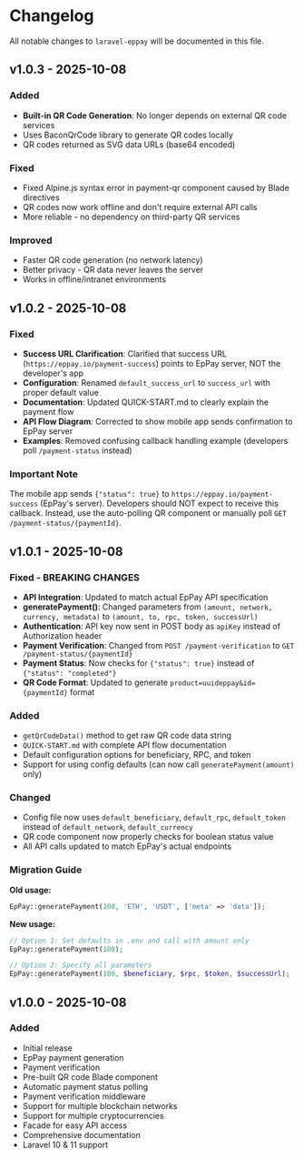 # Changelog

All notable changes to `laravel-eppay` will be documented in this file.

## v1.0.3 - 2025-10-08

### Added
- **Built-in QR Code Generation**: No longer depends on external QR code services
- Uses BaconQrCode library to generate QR codes locally
- QR codes returned as SVG data URLs (base64 encoded)

### Fixed
- Fixed Alpine.js syntax error in payment-qr component caused by Blade directives
- QR codes now work offline and don't require external API calls
- More reliable - no dependency on third-party QR services

### Improved
- Faster QR code generation (no network latency)
- Better privacy - QR data never leaves the server
- Works in offline/intranet environments

## v1.0.2 - 2025-10-08

### Fixed
- **Success URL Clarification**: Clarified that success URL (`https://eppay.io/payment-success`) points to EpPay server, NOT the developer's app
- **Configuration**: Renamed `default_success_url` to `success_url` with proper default value
- **Documentation**: Updated QUICK-START.md to clearly explain the payment flow
- **API Flow Diagram**: Corrected to show mobile app sends confirmation to EpPay server
- **Examples**: Removed confusing callback handling example (developers poll `/payment-status` instead)

### Important Note
The mobile app sends `{"status": true}` to `https://eppay.io/payment-success` (EpPay's server). Developers should NOT expect to receive this callback. Instead, use the auto-polling QR component or manually poll `GET /payment-status/{paymentId}`.

## v1.0.1 - 2025-10-08

### Fixed - BREAKING CHANGES
- **API Integration**: Updated to match actual EpPay API specification
- **generatePayment()**: Changed parameters from `(amount, network, currency, metadata)` to `(amount, to, rpc, token, successUrl)`
- **Authentication**: API key now sent in POST body as `apiKey` instead of Authorization header
- **Payment Verification**: Changed from `POST /payment-verification` to `GET /payment-status/{paymentId}`
- **Payment Status**: Now checks for `{"status": true}` instead of `{"status": "completed"}`
- **QR Code Format**: Updated to generate `product=uuideppay&id={paymentId}` format

### Added
- `getQrCodeData()` method to get raw QR code data string
- `QUICK-START.md` with complete API flow documentation
- Default configuration options for beneficiary, RPC, and token
- Support for using config defaults (can now call `generatePayment(amount)` only)

### Changed
- Config file now uses `default_beneficiary`, `default_rpc`, `default_token` instead of `default_network`, `default_currency`
- QR code component now properly checks for boolean status value
- All API calls updated to match EpPay's actual endpoints

### Migration Guide
**Old usage:**
```php
EpPay::generatePayment(100, 'ETH', 'USDT', ['meta' => 'data']);
```

**New usage:**
```php
// Option 1: Set defaults in .env and call with amount only
EpPay::generatePayment(100);

// Option 2: Specify all parameters
EpPay::generatePayment(100, $beneficiary, $rpc, $token, $successUrl);
```

## v1.0.0 - 2025-10-08

### Added
- Initial release
- EpPay payment generation
- Payment verification
- Pre-built QR code Blade component
- Automatic payment status polling
- Payment verification middleware
- Support for multiple blockchain networks
- Support for multiple cryptocurrencies
- Facade for easy API access
- Comprehensive documentation
- Laravel 10 & 11 support
